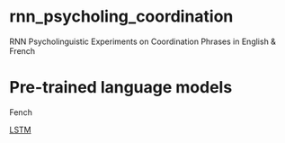 # rnn_psycholing_coordination
RNN Psycholinguistic Experiments on Coordination Phrases in English &amp; French

# Pre-trained language models
Fench 

[LSTM](https://drive.google.com/drive/folders/19xUZ83f9qcI1PVBdnEv-e6BscWXz_33F) 
